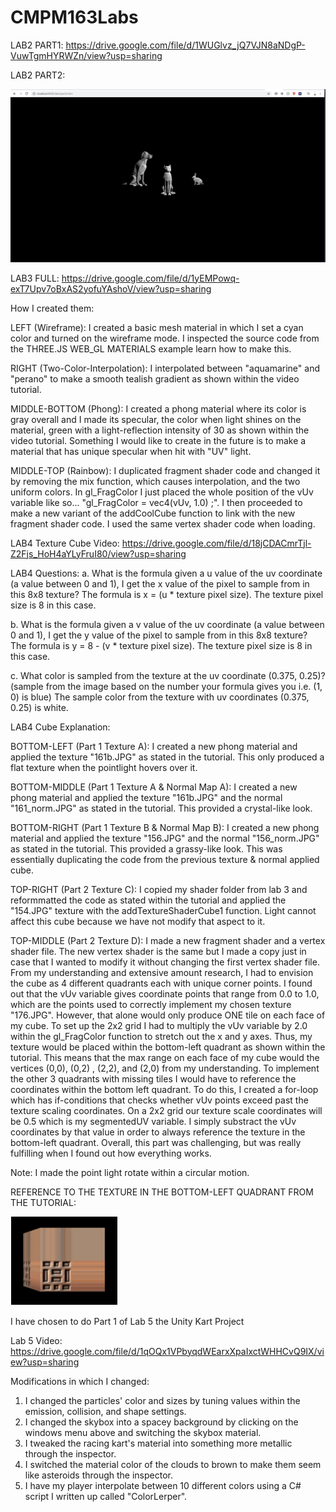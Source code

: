 # CMPM163Labs
LAB2 PART1: https://drive.google.com/file/d/1WUGlvz_jQ7VJN8aNDgP-VuwTgmHYRWZn/view?usp=sharing

LAB2 PART2:

![](images/Picture.png)

LAB3 FULL: https://drive.google.com/file/d/1yEMPowq-exT7Upv7oBxAS2yofuYAshoV/view?usp=sharing

How I created them:

LEFT (Wireframe): 
I created a basic mesh material in which I set a cyan color and turned on the wireframe mode. I inspected the source code 
from the THREE.JS WEB_GL MATERIALS example learn how to make this.

RIGHT (Two-Color-Interpolation): 
I interpolated between "aquamarine" and "perano" to make a smooth tealish gradient as shown within the video tutorial.

MIDDLE-BOTTOM (Phong): 
I created a phong material where its color is gray overall and I made its specular, the color when light shines on the 
material, green with a light-reflection intensity of 30 as shown within the video tutorial. Something I would like to create 
in the future is to make a material that has unique specular when hit with "UV" light.

MIDDLE-TOP (Rainbow): 
I duplicated fragment shader code and changed it by removing the mix function, which causes interpolation, and the two 
uniform colors. In gl_FragColor I just placed the whole position of the vUv variable like so... "gl_FragColor = vec4(vUv, 1.0)
;". I then proceeded to make a new variant of the addCoolCube function to link with the new
fragment shader code. I used the same vertex shader code when loading.

LAB4 Texture Cube Video: https://drive.google.com/file/d/18jCDACmrTjl-Z2Fjs_HoH4aYLyFruI80/view?usp=sharing

LAB4 Questions:
a. What is the formula given a u value of the uv coordinate (a value between 0 and 1), I get the x value of the pixel to 
sample from in this 8x8 texture?
The formula is x = (u * texture pixel size). The texture pixel size is 8 in this case.

b. What is the formula given a v value of the uv coordinate (a value between 0 and 1), I get the y value of the pixel to 
sample from in this 8x8 texture?
The formula is y = 8 - (v * texture pixel size). The texture pixel size is 8 in this case.

c. What color is sampled from the texture at the uv coordinate (0.375, 0.25)? (sample from the image based on the number your 
formula gives you i.e. (1, 0) is blue)
The sample color from the texture with uv coordinates (0.375, 0.25) is white.

LAB4 Cube Explanation:

BOTTOM-LEFT (Part 1 Texture A): 
I created a new phong material and applied the texture "161b.JPG" as stated in the tutorial. This only produced a flat 
texture when the pointlight hovers over it. 

BOTTOM-MIDDLE (Part 1 Texture A & Normal Map A): 
I created a new phong material and applied the texture "161b.JPG" and the normal "161_norm.JPG" as stated in the tutorial. 
This provided a crystal-like look.

BOTTOM-RIGHT (Part 1 Texture B & Normal Map B): 
I created a new phong material and applied the texture "156.JPG" and the normal "156_norm.JPG" as stated in the tutorial. 
This provided a grassy-like look. This was essentially duplicating the code from the previous texture & normal applied cube.

TOP-RIGHT (Part 2 Texture C): 
I copied my shader folder from lab 3 and reformmatted the code as stated within the tutorial and applied the "154.JPG" 
texture with the addTextureShaderCube1 function. Light cannot affect this cube because we have not modify that aspect to it.

TOP-MIDDLE (Part 2 Texture D): 
I made a new fragment shader and a vertex shader file. The new vertex shader is the same but I made a copy just in case that 
I wanted to modify it without changing the first vertex shader file. From my understanding and extensive amount research, I 
had to envision the cube as 4 different quadrants each with unique corner points. I found out that the vUv variable gives 
coordinate points that range from 0.0 to 1.0, which are the points used to correctly implement my chosen texture "176.JPG". 
However, that alone would only produce ONE tile on each face of my cube. To set up the 2x2 grid I had to multiply the vUv 
variable by 2.0 within the gl_FragColor function to stretch out the x and y axes. Thus, my texture would be placed within the 
bottom-left quadrant as shown within the tutorial. This means that the max range on each face of my cube would the vertices 
(0,0), (0,2) , (2,2), and (2,0) from my understanding. To implement the other 3 quadrants with missing tiles I would have to 
reference the coordinates within the bottom left quadrant. To do this, I created a for-loop which has if-conditions that checks 
whether vUv points exceed past the texture scaling coordinates. On a 2x2 grid our texture scale coordinates will be 0.5 which is 
my segmentedUV variable. I simply substract the vUv coordinates by that value in order to always reference the texture in the 
bottom-left quadrant. Overall, this part was challenging, but was really fulfilling when I found out how everything works.

Note: I made the point light rotate within a circular motion.

REFERENCE TO THE TEXTURE IN THE BOTTOM-LEFT QUADRANT FROM THE TUTORIAL:

![](images/Reference.png) 

I have chosen to do Part 1 of Lab 5 the Unity Kart Project

Lab 5 Video: https://drive.google.com/file/d/1qOQx1VPbyqdWEarxXpaIxctWHHCvQ9IX/view?usp=sharing

Modifications in which I changed:
1. I changed the particles' color and sizes by tuning values within the emission, collision, and shape settings.
2. I changed the skybox into a spacey background by clicking on the windows menu above and switching the skybox material.
3. I tweaked the racing kart's material into something more metallic through the inspector.
4. I switched the material color of the clouds to brown to make them seem like asteroids through the inspector.
5. I have my player interpolate between 10 different colors using a C# script I written up called "ColorLerper".


